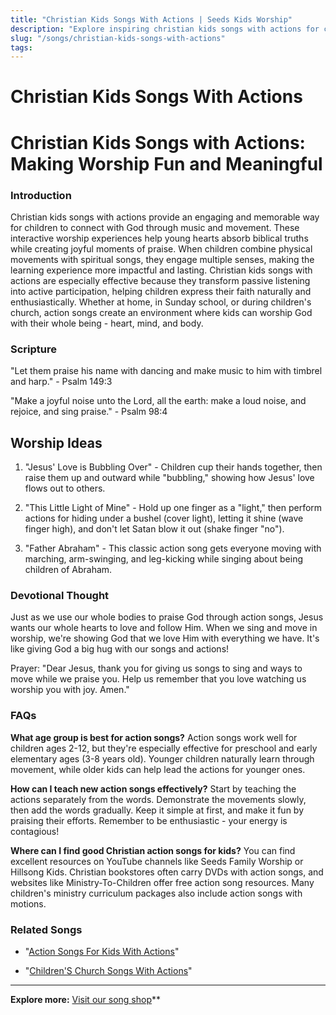 ```yaml
---
title: "Christian Kids Songs With Actions | Seeds Kids Worship"
description: "Explore inspiring christian kids songs with actions for children's worship and faith development. Biblical music resources for families and ministry."
slug: "/songs/christian-kids-songs-with-actions"
tags:
---
```


# Christian Kids Songs With Actions

# Christian Kids Songs with Actions: Making Worship Fun and Meaningful

### Introduction
Christian kids songs with actions provide an engaging and memorable way for children to connect with God through music and movement. These interactive worship experiences help young hearts absorb biblical truths while creating joyful moments of praise. When children combine physical movements with spiritual songs, they engage multiple senses, making the learning experience more impactful and lasting. Christian kids songs with actions are especially effective because they transform passive listening into active participation, helping children express their faith naturally and enthusiastically. Whether at home, in Sunday school, or during children's church, action songs create an environment where kids can worship God with their whole being - heart, mind, and body.

### Scripture
"Let them praise his name with dancing and make music to him with timbrel and harp." - Psalm 149:3

"Make a joyful noise unto the Lord, all the earth: make a loud noise, and rejoice, and sing praise." - Psalm 98:4

## Worship Ideas
1. "Jesus' Love is Bubbling Over" - Children cup their hands together, then raise them up and outward while "bubbling," showing how Jesus' love flows out to others.

2. "This Little Light of Mine" - Hold up one finger as a "light," then perform actions for hiding under a bushel (cover light), letting it shine (wave finger high), and don't let Satan blow it out (shake finger "no").

3. "Father Abraham" - This classic action song gets everyone moving with marching, arm-swinging, and leg-kicking while singing about being children of Abraham.

### Devotional Thought
Just as we use our whole bodies to praise God through action songs, Jesus wants our whole hearts to love and follow Him. When we sing and move in worship, we're showing God that we love Him with everything we have. It's like giving God a big hug with our songs and actions!

Prayer: "Dear Jesus, thank you for giving us songs to sing and ways to move while we praise you. Help us remember that you love watching us worship you with joy. Amen."

### FAQs
**What age group is best for action songs?**
Action songs work well for children ages 2-12, but they're especially effective for preschool and early elementary ages (3-8 years old). Younger children naturally learn through movement, while older kids can help lead the actions for younger ones.

**How can I teach new action songs effectively?**
Start by teaching the actions separately from the words. Demonstrate the movements slowly, then add the words gradually. Keep it simple at first, and make it fun by praising their efforts. Remember to be enthusiastic - your energy is contagious!

**Where can I find good Christian action songs for kids?**
You can find excellent resources on YouTube channels like Seeds Family Worship or Hillsong Kids. Christian bookstores often carry DVDs with action songs, and websites like Ministry-To-Children offer free action song resources. Many children's ministry curriculum packages also include action songs with motions.

### Related Songs

- "[Action Songs For Kids With Actions](/songs/action-songs-for-kids-with-actions/)"

- "[Children'S Church Songs With Actions](/songs/children-s-church-songs-with-actions/)"

---

**Explore more:** [Visit our song shop](https://seedskidsworship.com/shop)**

<!-- Schema Markup -->
<script type="application/ld+json">
{
  "@context": "https://schema.org",
  "@type": "MusicRecording",
  "name": "Christian Kids Songs With Actions",
  "byArtist": {
    "@type": "MusicGroup",
    "name": "Seeds Kids Worship"
  },
  "isFamilyFriendly": true,
  "url": "https://seedskidsworship.com/songs/christian-kids-songs-with-actions/"
}
</script>